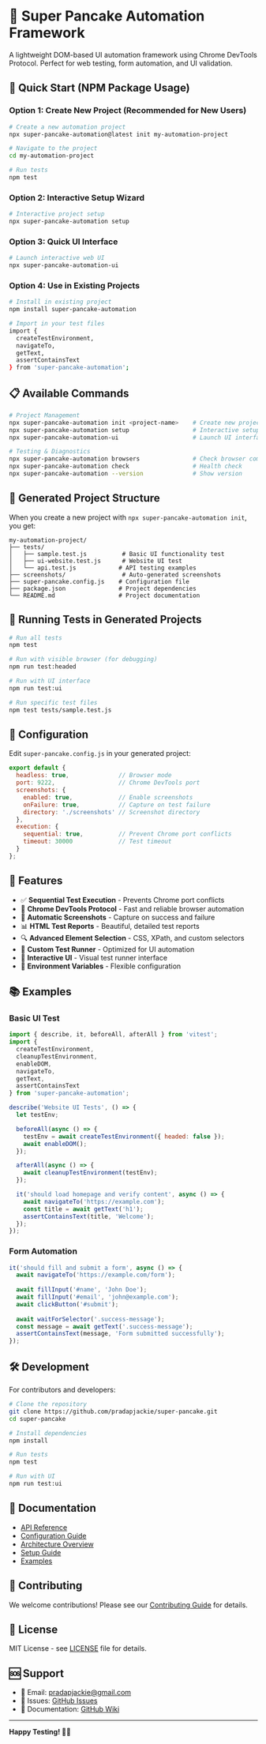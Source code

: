 # 🥞 Super Pancake Automation Framework

A lightweight DOM-based UI automation framework using Chrome DevTools Protocol. Perfect for web testing, form automation, and UI validation.

## 🚀 Quick Start (NPM Package Usage)

### Option 1: Create New Project (Recommended for New Users)

```bash
# Create a new automation project
npx super-pancake-automation@latest init my-automation-project

# Navigate to the project
cd my-automation-project

# Run tests
npm test
```

### Option 2: Interactive Setup Wizard

```bash
# Interactive project setup
npx super-pancake-automation setup
```

### Option 3: Quick UI Interface

```bash
# Launch interactive web UI
npx super-pancake-automation-ui
```

### Option 4: Use in Existing Projects

```bash
# Install in existing project
npm install super-pancake-automation

# Import in your test files
import { 
  createTestEnvironment, 
  navigateTo, 
  getText,
  assertContainsText 
} from 'super-pancake-automation';
```

## 📋 Available Commands

```bash
# Project Management
npx super-pancake-automation init <project-name>    # Create new project
npx super-pancake-automation setup                  # Interactive setup
npx super-pancake-automation-ui                     # Launch UI interface

# Testing & Diagnostics
npx super-pancake-automation browsers               # Check browser compatibility
npx super-pancake-automation check                  # Health check
npx super-pancake-automation --version              # Show version
```

## 🎯 Generated Project Structure

When you create a new project with `npx super-pancake-automation init`, you get:

```
my-automation-project/
├── tests/
│   ├── sample.test.js          # Basic UI functionality test
│   ├── ui-website.test.js      # Website UI test
│   └── api.test.js            # API testing examples
├── screenshots/                # Auto-generated screenshots
├── super-pancake.config.js    # Configuration file
├── package.json               # Project dependencies
└── README.md                  # Project documentation
```

## 🧪 Running Tests in Generated Projects

```bash
# Run all tests
npm test

# Run with visible browser (for debugging)
npm run test:headed

# Run with UI interface
npm run test:ui

# Run specific test files
npm test tests/sample.test.js
```

## 🔧 Configuration

Edit `super-pancake.config.js` in your generated project:

```javascript
export default {
  headless: true,              // Browser mode
  port: 9222,                  // Chrome DevTools port
  screenshots: {
    enabled: true,             // Enable screenshots
    onFailure: true,           // Capture on test failure
    directory: './screenshots' // Screenshot directory
  },
  execution: {
    sequential: true,          // Prevent Chrome port conflicts
    timeout: 30000             // Test timeout
  }
};
```

## 📸 Features

- ✅ **Sequential Test Execution** - Prevents Chrome port conflicts
- 🎯 **Chrome DevTools Protocol** - Fast and reliable browser automation
- 📸 **Automatic Screenshots** - Capture on success and failure
- 📊 **HTML Test Reports** - Beautiful, detailed test reports
- 🔍 **Advanced Element Selection** - CSS, XPath, and custom selectors
- 🚀 **Custom Test Runner** - Optimized for UI automation
- 🎨 **Interactive UI** - Visual test runner interface
- 🔧 **Environment Variables** - Flexible configuration

## 📚 Examples

### Basic UI Test
```javascript
import { describe, it, beforeAll, afterAll } from 'vitest';
import {
  createTestEnvironment,
  cleanupTestEnvironment,
  enableDOM,
  navigateTo,
  getText,
  assertContainsText
} from 'super-pancake-automation';

describe('Website UI Tests', () => {
  let testEnv;

  beforeAll(async () => {
    testEnv = await createTestEnvironment({ headed: false });
    await enableDOM();
  });

  afterAll(async () => {
    await cleanupTestEnvironment(testEnv);
  });

  it('should load homepage and verify content', async () => {
    await navigateTo('https://example.com');
    const title = await getText('h1');
    assertContainsText(title, 'Welcome');
  });
});
```

### Form Automation
```javascript
it('should fill and submit a form', async () => {
  await navigateTo('https://example.com/form');
  
  await fillInput('#name', 'John Doe');
  await fillInput('#email', 'john@example.com');
  await clickButton('#submit');
  
  await waitForSelector('.success-message');
  const message = await getText('.success-message');
  assertContainsText(message, 'Form submitted successfully');
});
```

## 🛠️ Development

For contributors and developers:

```bash
# Clone the repository
git clone https://github.com/pradapjackie/super-pancake.git
cd super-pancake

# Install dependencies
npm install

# Run tests
npm test

# Run with UI
npm run test:ui
```

## 📖 Documentation

- [API Reference](./docs/API-REFERENCE.md)
- [Configuration Guide](./docs/CONFIGURATION.md)
- [Architecture Overview](./docs/ARCHITECTURE.md)
- [Setup Guide](./docs/SETUP_GUIDE.md)
- [Examples](./docs/examples/)

## 🤝 Contributing

We welcome contributions! Please see our [Contributing Guide](./docs/CONTRIBUTIONS.md) for details.

## 📄 License

MIT License - see [LICENSE](LICENSE) file for details.

## 🆘 Support

- 📧 Email: pradapjackie@gmail.com
- 🐛 Issues: [GitHub Issues](https://github.com/pradapjackie/super-pancake/issues)
- 📖 Documentation: [GitHub Wiki](https://github.com/pradapjackie/super-pancake/wiki)

---

**Happy Testing! 🥞✨**
